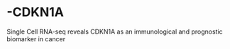 # -CDKN1A
Single Cell RNA-seq reveals CDKN1A as an immunological and prognostic biomarker in cancer
